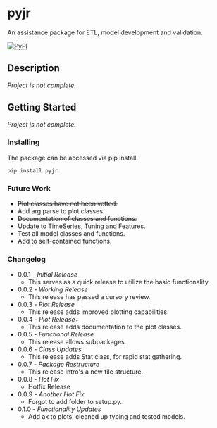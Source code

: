 # pyjr

An assistance package for ETL, model development and validation.

[![PyPI](https://img.shields.io/pypi/v/pyjr?color=brightgreen&logoColor=lightgrey)](https://pypi.org/project/pyjr/)

## Description
*Project is not complete.*

## Getting Started
*Project is not complete.*

### Installing
The package can be accessed via pip install.

    pip install pyjr

### Future Work
* ~~Plot classes have not been vetted.~~
* Add arg parse to plot classes.
* ~~Documentation of classes and functions.~~
* Update to TimeSeries, Tuning and Features.
* Test all model classes and functions.
* Add to self-contained functions.

### Changelog
* 0.0.1 - *Initial Release*
  * This serves as a quick release to utilize the basic functionality.
* 0.0.2 - *Working Release*
  * This release has passed a cursory review. 
* 0.0.3 - *Plot Release*
  * This release adds improved plotting capabilities.
* 0.0.4 - *Plot Release+*
  * This release adds documentation to the plot classes.
* 0.0.5 - *Functional Release*
  * This release allows subpackages.
* 0.0.6 - *Class Updates*
  * This release adds Stat class, for rapid stat gathering.
* 0.0.7 - *Package Restructure*
  * This release intro's a new file structure.
* 0.0.8 - *Hot Fix*
  * Hotfix Release
* 0.0.9 - *Another Hot Fix*
  * Forgot to add folder to setup.py.
* 0.1.0 - *Functionality Updates*
  * Add ax to plots, cleaned up typing and tested models.